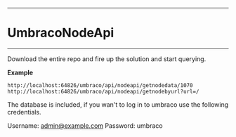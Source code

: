 ***
# UmbracoNodeApi
***

Download the entire repo and fire up the solution and start querying.

**Example**

`http://localhost:64826/umbraco/api/nodeapi/getnodedata/1070`
`http://localhost:64826/umbraco/api/nodeapi/getnodebyurl?url=/`

The database is included, if you wan't to log in to umbraco use the following credentials.

Username: admin@example.com
Password: umbraco
